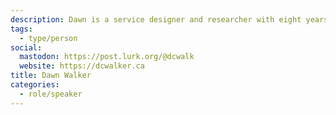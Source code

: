 ```yaml
---
description: Dawn is a service designer and researcher with eight years experience investigating complex challenges and designing strategies and products to respond. Prior projects have focused on community archives, environmental data stewardship, web platforms, internet infrastructure, and speculative low carbon networking. She completed her PhD at University of Toronto (2022) and currently works for the Ministry of Environment and Climate Change Strategy of the Government of BC.
tags:
  - type/person
social:
  mastodon: https://post.lurk.org/@dcwalk
  website: https://dcwalker.ca
title: Dawn Walker
categories:
  - role/speaker
---
```

